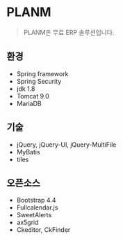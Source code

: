 # PLANM
> PLANM은 무료 ERP 솔루션입니다.



## 환경
+ Spring framework
+ Spring Security
+ jdk 1.8
+ Tomcat 9.0
+ MariaDB

## 기술
+ jQuery, jQuery-UI, jQuery-MultiFile
+ MyBatis
+ tiles

## 오픈소스
+ Bootstrap 4.4
+ Fullcalendar.js
+ SweetAlerts
+ ax5grid
+ Ckeditor, CkFinder
